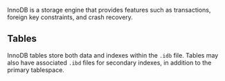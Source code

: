 InnoDB is a storage engine that provides features such as transactions, foreign key constraints, and crash recovery.

## Tables

InnoDB tables store both data and indexes within the `.idb` file.
Tables may also have associated `.ibd` files for secondary indexes, in addition to the primary tablespace.